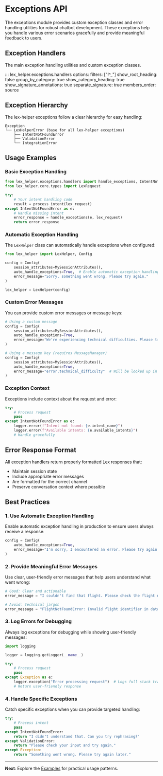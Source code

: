 # Exceptions API

The exceptions module provides custom exception classes and error handling utilities for robust chatbot development. These exceptions help you handle various error scenarios gracefully and provide meaningful feedback to users.

## Exception Handlers

The main exception handling utilities and custom exception classes.

::: lex_helper.exceptions.handlers
    options:
      filters: ["!^_"]
      show_root_heading: false
      group_by_category: true
      show_category_heading: true
      show_signature_annotations: true
      separate_signature: true
      members_order: source

## Exception Hierarchy

The lex-helper exceptions follow a clear hierarchy for easy handling:

```
Exception
└── LexHelperError (base for all lex-helper exceptions)
    ├── IntentNotFoundError
    ├── ValidationError
    └── IntegrationError
```

## Usage Examples

### Basic Exception Handling

```python
from lex_helper.exceptions.handlers import handle_exceptions, IntentNotFoundError
from lex_helper.core.types import LexRequest

try:
    # Your intent handling code
    result = process_intent(lex_request)
except IntentNotFoundError as e:
    # Handle missing intent
    error_response = handle_exceptions(e, lex_request)
    return error_response
```

### Automatic Exception Handling

The `LexHelper` class can automatically handle exceptions when configured:

```python
from lex_helper import LexHelper, Config

config = Config(
    session_attributes=MySessionAttributes(),
    auto_handle_exceptions=True,  # Enable automatic exception handling
    error_message="Sorry, something went wrong. Please try again."
)

lex_helper = LexHelper(config)
```

### Custom Error Messages

You can provide custom error messages or message keys:

```python
# Using a custom message
config = Config(
    session_attributes=MySessionAttributes(),
    auto_handle_exceptions=True,
    error_message="We're experiencing technical difficulties. Please try again later."
)

# Using a message key (requires MessageManager)
config = Config(
    session_attributes=MySessionAttributes(),
    auto_handle_exceptions=True,
    error_message="error.technical_difficulty"  # Will be looked up in messages
)
```

### Exception Context

Exceptions include context about the request and error:

```python
try:
    # Process request
    pass
except IntentNotFoundError as e:
    logger.error(f"Intent not found: {e.intent_name}")
    logger.error(f"Available intents: {e.available_intents}")
    # Handle gracefully
```

## Error Response Format

All exception handlers return properly formatted Lex responses that:

- Maintain session state
- Include appropriate error messages
- Are formatted for the correct channel
- Preserve conversation context where possible

## Best Practices

### 1. Use Automatic Exception Handling

Enable automatic exception handling in production to ensure users always receive a response:

```python
config = Config(
    auto_handle_exceptions=True,
    error_message="I'm sorry, I encountered an error. Please try again."
)
```

### 2. Provide Meaningful Error Messages

Use clear, user-friendly error messages that help users understand what went wrong:

```python
# Good: Clear and actionable
error_message = "I couldn't find that flight. Please check the flight number and try again."

# Avoid: Technical jargon
error_message = "FlightNotFoundError: Invalid flight identifier in database query"
```

### 3. Log Errors for Debugging

Always log exceptions for debugging while showing user-friendly messages:

```python
import logging

logger = logging.getLogger(__name__)

try:
    # Process request
    pass
except Exception as e:
    logger.exception("Error processing request")  # Logs full stack trace
    # Return user-friendly response
```

### 4. Handle Specific Exceptions

Catch specific exceptions when you can provide targeted handling:

```python
try:
    # Process intent
    pass
except IntentNotFoundError:
    return "I didn't understand that. Can you try rephrasing?"
except ValidationError:
    return "Please check your input and try again."
except Exception:
    return "Something went wrong. Please try again later."
```

---

**Next**: Explore the [Examples](../examples/index.md) for practical usage patterns.
